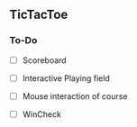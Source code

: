 ## TicTacToe

### To-Do
- [ ] Scoreboard
- [ ] Interactive Playing field
- [ ] Mouse interaction of course
- [ ] WinCheck



